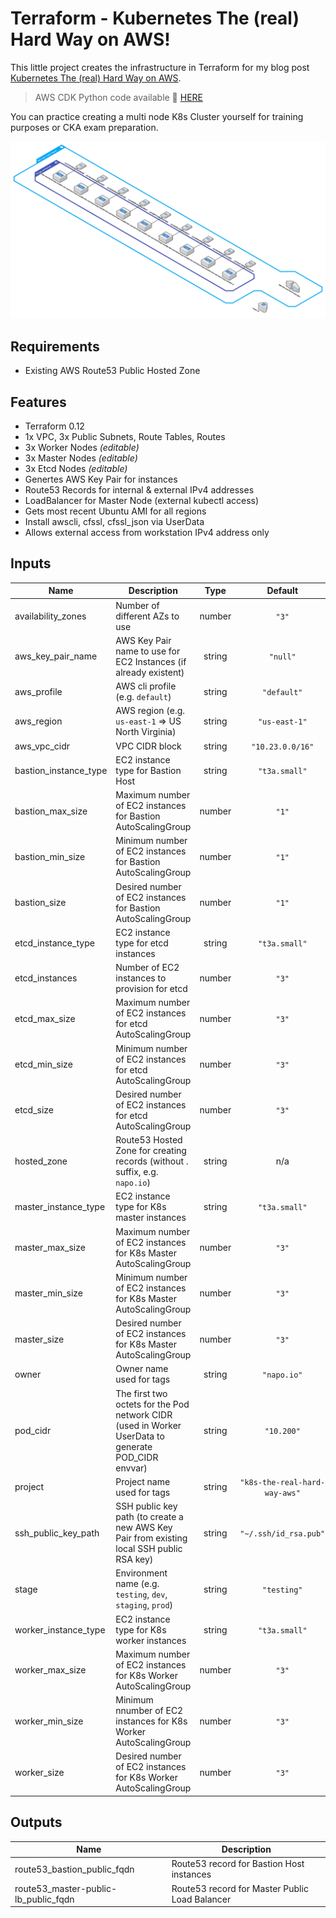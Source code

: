 # Terraform - Kubernetes The (real) Hard Way on AWS!

This little project creates the infrastructure in Terraform for my blog post [Kubernetes The (real) Hard Way on AWS](https://napo.io/posts/kubernetes-the-real-hard-way-on-aws/).

> AWS CDK Python code available 🔗 [HERE](https://github.com/hajowieland/cdk-py-k8s-the-real-hard-way-aws)


You can practice creating a multi node K8s Cluster yourself for training purposes or CKA exam preparation.


![Alt text](terraform-k8s-real-hard-way.png?raw=true "Infrastructure Diagram")

## Requirements

* Existing AWS Route53 Public Hosted Zone

## Features

* Terraform 0.12
* 1x VPC, 3x Public Subnets, Route Tables, Routes
* 3x Worker Nodes _(editable)_
* 3x Master Nodes _(editable)_
* 3x Etcd Nodes _(editable)_
* Genertes AWS Key Pair for instances
* Route53 Records for internal & external IPv4 addresses
* LoadBalancer for Master Node (external kubectl access)
* Gets most recent Ubuntu AMI for all regions
* Install awscli, cfssl, cfssl_json via UserData
* Allows external access from workstation IPv4 address only


<!-- BEGINNING OF PRE-COMMIT-TERRAFORM DOCS HOOK -->
## Inputs

| Name | Description | Type | Default | Required |
|------|-------------|:----:|:-----:|:-----:|
| availability\_zones | Number of different AZs to use | number | `"3"` | no |
| aws\_key\_pair\_name | AWS Key Pair name to use for EC2 Instances (if already existent) | string | `"null"` | no |
| aws\_profile | AWS cli profile (e.g. `default`) | string | `"default"` | no |
| aws\_region | AWS region (e.g. `us-east-1` => US North Virginia) | string | `"us-east-1"` | no |
| aws\_vpc\_cidr | VPC CIDR block | string | `"10.23.0.0/16"` | no |
| bastion\_instance\_type | EC2 instance type for Bastion Host | string | `"t3a.small"` | no |
| bastion\_max\_size | Maximum number of EC2 instances for Bastion AutoScalingGroup | number | `"1"` | no |
| bastion\_min\_size | Minimum number of EC2 instances for Bastion AutoScalingGroup | number | `"1"` | no |
| bastion\_size | Desired number of EC2 instances for Bastion AutoScalingGroup | number | `"1"` | no |
| etcd\_instance\_type | EC2 instance type for etcd instances | string | `"t3a.small"` | no |
| etcd\_instances | Number of EC2 instances to provision for etcd | number | `"3"` | no |
| etcd\_max\_size | Maximum number of EC2 instances for etcd AutoScalingGroup | number | `"3"` | no |
| etcd\_min\_size | Minimum number of EC2 instances for etcd AutoScalingGroup | number | `"3"` | no |
| etcd\_size | Desired number of EC2 instances for etcd AutoScalingGroup | number | `"3"` | no |
| hosted\_zone | Route53 Hosted Zone for creating records (without . suffix, e.g. `napo.io`) | string | n/a | yes |
| master\_instance\_type | EC2 instance type for K8s master instances | string | `"t3a.small"` | no |
| master\_max\_size | Maximum number of EC2 instances for K8s Master AutoScalingGroup | number | `"3"` | no |
| master\_min\_size | Minimum number of EC2 instances for K8s Master AutoScalingGroup | number | `"3"` | no |
| master\_size | Desired number of EC2 instances for K8s Master AutoScalingGroup | number | `"3"` | no |
| owner | Owner name used for tags | string | `"napo.io"` | no |
| pod\_cidr | The first two octets for the Pod network CIDR (used in Worker UserData to generate POD_CIDR envvar) | string | `"10.200"` | no |
| project | Project name used for tags | string | `"k8s-the-real-hard-way-aws"` | no |
| ssh\_public\_key\_path | SSH public key path (to create a new AWS Key Pair from existing local SSH public RSA key) | string | `"~/.ssh/id_rsa.pub"` | no |
| stage | Environment name (e.g. `testing`, `dev`, `staging`, `prod`) | string | `"testing"` | no |
| worker\_instance\_type | EC2 instance type for K8s worker instances | string | `"t3a.small"` | no |
| worker\_max\_size | Maximum number of EC2 instances for K8s Worker AutoScalingGroup | number | `"3"` | no |
| worker\_min\_size | Minimum nnumber of EC2 instances for K8s Worker AutoScalingGroup | number | `"3"` | no |
| worker\_size | Desired number of EC2 instances for K8s Worker AutoScalingGroup | number | `"3"` | no |

## Outputs

| Name | Description |
|------|-------------|
| route53\_bastion\_public\_fqdn | Route53 record for Bastion Host instances |
| route53\_master-public-lb\_public\_fqdn | Route53 record for Master Public Load Balancer |

<!-- END OF PRE-COMMIT-TERRAFORM DOCS HOOK -->
